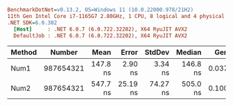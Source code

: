 ``` ini

BenchmarkDotNet=v0.13.2, OS=Windows 11 (10.0.22000.978/21H2)
11th Gen Intel Core i7-1165G7 2.80GHz, 1 CPU, 8 logical and 4 physical cores
.NET SDK=6.0.302
  [Host]     : .NET 6.0.7 (6.0.722.32202), X64 RyuJIT AVX2
  DefaultJob : .NET 6.0.7 (6.0.722.32202), X64 RyuJIT AVX2


```
| Method |    Number |     Mean |    Error |   StdDev |   Median |   Gen0 | Allocated |
|------- |---------- |---------:|---------:|---------:|---------:|-------:|----------:|
|   Num1 | 987654321 | 147.8 ns |  2.90 ns |  3.34 ns | 146.8 ns | 0.0370 |     232 B |
|   Num2 | 987654321 | 547.7 ns | 25.19 ns | 74.27 ns | 505.0 ns | 0.1006 |     632 B |
